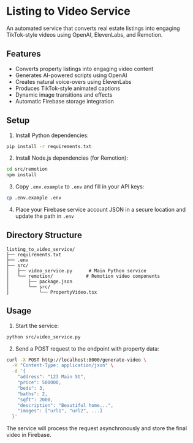# Listing to Video Service

An automated service that converts real estate listings into engaging TikTok-style videos using OpenAI, ElevenLabs, and Remotion.

## Features

- Converts property listings into engaging video content
- Generates AI-powered scripts using OpenAI
- Creates natural voice-overs using ElevenLabs
- Produces TikTok-style animated captions
- Dynamic image transitions and effects
- Automatic Firebase storage integration

## Setup

1. Install Python dependencies:
```bash
pip install -r requirements.txt
```

2. Install Node.js dependencies (for Remotion):
```bash
cd src/remotion
npm install
```

3. Copy `.env.example` to `.env` and fill in your API keys:
```bash
cp .env.example .env
```

4. Place your Firebase service account JSON in a secure location and update the path in `.env`

## Directory Structure

```
listing_to_video_service/
├── requirements.txt
├── .env
├── src/
│   ├── video_service.py      # Main Python service
│   └── remotion/            # Remotion video components
│       ├── package.json
│       └── src/
│           └── PropertyVideo.tsx
```

## Usage

1. Start the service:
```bash
python src/video_service.py
```

2. Send a POST request to the endpoint with property data:
```bash
curl -X POST http://localhost:8000/generate-video \
  -H "Content-Type: application/json" \
  -d '{
    "address": "123 Main St",
    "price": 500000,
    "beds": 3,
    "baths": 2,
    "sqft": 2000,
    "description": "Beautiful home...",
    "images": ["url1", "url2", ...]
  }'
```

The service will process the request asynchronously and store the final video in Firebase.
